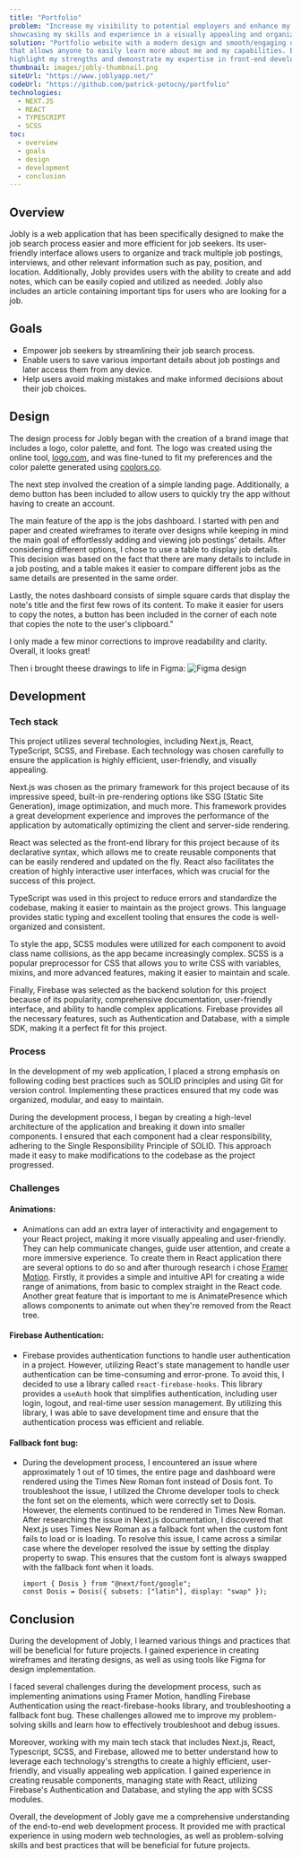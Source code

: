 ```yaml
---
title: "Portfolio"
problem: "Increase my visibility to potential employers and enhance my chances of getting hired by 
showcasing my skills and experience in a visually appealing and organized manner."
solution: "Portfolio website with a modern design and smooth/engaging user experience, 
that allows anyone to easily learn more about me and my capabilities. Each section is designed to 
highlight my strengths and demonstrate my expertise in front-end development."
thumbnail: images/jobly-thumbnail.png
siteUrl: "https://www.joblyapp.net/"
codeUrl: "https://github.com/patrick-potocny/portfolio"
technologies:
  - NEXT.JS
  - REACT
  - TYPESCRIPT
  - SCSS
toc: 
  - overview
  - goals
  - design
  - development
  - conclusion
---
```


## Overview

Jobly is a web application that has been specifically designed to make the job search process easier and more efficient for job seekers. Its user-friendly interface allows users to organize and track multiple job postings, interviews, and other relevant information such as pay, position, and location. Additionally, Jobly provides users with the ability to create and add notes, which can be easily copied and utilized as needed. Jobly also includes an article containing important tips for users who are looking for a job.

## Goals

- Empower job seekers by streamlining their job search process.
- Enable users to save various important details about job postings and later access them from any device.
- Help users avoid making mistakes and make informed decisions about their job choices.

## Design

The design process for Jobly began with the creation of a brand image that includes a logo, color palette, and font. The logo was created using the online tool, [logo.com](https://logo.com/), and was fine-tuned to fit my preferences and the color palette generated using [coolors.co](https://coolors.co/).

The next step involved the creation of a simple landing page. Additionally, a demo button has been included to allow users to quickly try the app without having to create an account.

The main feature of the app is the jobs dashboard. I started with pen and paper and created wireframes to iterate over designs while keeping in mind the main goal of effortlessly adding and viewing job postings' details. After considering different options, I chose to use a table to display job details. This decision was based on the fact that there are many details to include in a job posting, and a table makes it easier to compare different jobs as the same details are presented in the same order.

Lastly, the notes dashboard consists of simple square cards that display the note's title and the first few rows of its content. To make it easier for users to copy the notes, a button has been included in the corner of each note that copies the note to the user's clipboard."

I only made a few minor corrections to improve readability and clarity. Overall, it looks great!

Then i brought theese drawings to life in Figma:
![Figma design](/images/jobly-figma.png)

## Development

### Tech stack

This project utilizes several technologies, including Next.js, React, TypeScript, SCSS, and Firebase. Each technology was chosen carefully to ensure the application is highly efficient, user-friendly, and visually appealing.

Next.js was chosen as the primary framework for this project because of its impressive speed, built-in pre-rendering options like SSG (Static Site Generation), image optimization, and much more. This framework provides a great development experience and improves the performance of the application by automatically optimizing the client and server-side rendering.

React was selected as the front-end library for this project because of its declarative syntax, which allows me to create reusable components that can be easily rendered and updated on the fly. React also facilitates the creation of highly interactive user interfaces, which was crucial for the success of this project.

TypeScript was used in this project to reduce errors and standardize the codebase, making it easier to maintain as the project grows. This language provides static typing and excellent tooling that ensures the code is well-organized and consistent.

To style the app, SCSS modules were utilized for each component to avoid class name collisions, as the app became increasingly complex. SCSS is a popular preprocessor for CSS that allows you to write CSS with variables, mixins, and more advanced features, making it easier to maintain and scale.

Finally, Firebase was selected as the backend solution for this project because of its popularity, comprehensive documentation, user-friendly interface, and ability to handle complex applications. Firebase provides all the necessary features, such as Authentication and Database, with a simple SDK, making it a perfect fit for this project.

### Process

In the development of my web application, I placed a strong emphasis on following coding best practices such as SOLID principles and using Git for version control. Implementing these practices ensured that my code was organized, modular, and easy to maintain.

During the development process, I began by creating a high-level architecture of the application and breaking it down into smaller components. I ensured that each component had a clear responsibility, adhering to the Single Responsibility Principle of SOLID. This approach made it easy to make modifications to the codebase as the project progressed.

### Challenges

#### **Animations:**

- Animations can add an extra layer of interactivity and engagement to your React project, making it more visually appealing and user-friendly. They can help communicate changes, guide user attention, and create a more immersive experience.
  To create them in React application there are several options to do so and after thurough research i chose [Framer Motion](https://www.framer.com/motion/). Firstly, it provides a simple and intuitive API for creating a wide range of animations, from basic to complex straight in the React code. Another great feature that is important to me is AnimatePresence which allows components to animate out when they're removed from the React tree.

#### **Firebase Authentication:**

- Firebase provides authentication functions to handle user authentication in a project. However, utilizing React's state management to handle user authentication can be time-consuming and error-prone. To avoid this, I decided to use a library called `react-firebase-hooks`. This library provides a `useAuth` hook that simplifies authentication, including user login, logout, and real-time user session management. By utilizing this library, I was able to save development time and ensure that the authentication process was efficient and reliable.

#### **Fallback font bug:**

- During the development process, I encountered an issue where approximately 1 out of 10 times, the entire page and dashboard were rendered using the Times New Roman font instead of Dosis font. To troubleshoot the issue, I utilized the Chrome developer tools to check the font set on the elements, which were correctly set to Dosis. However, the elements continued to be rendered in Times New Roman. After researching the issue in Next.js documentation, I discovered that Next.js uses Times New Roman as a fallback font when the custom font fails to load or is loading. To resolve this issue, I came across a similar case where the developer resolved the issue by setting the display property to swap. This ensures that the custom font is always swapped with the fallback font when it loads.

  ```
  import { Dosis } from "@next/font/google";
  const Dosis = Dosis({ subsets: ["latin"], display: "swap" });
  ```

## Conclusion

During the development of Jobly, I learned various things and practices that will be beneficial for future projects. I gained experience in creating wireframes and iterating designs, as well as using tools like Figma for design implementation.

I faced several challenges during the development process, such as implementing animations using Framer Motion, handling Firebase Authentication using the react-firebase-hooks library, and troubleshooting a fallback font bug. These challenges allowed me to improve my problem-solving skills and learn how to effectively troubleshoot and debug issues.

Moreover, working with my main tech stack that includes Next.js, React, Typescript, SCSS, and Firebase, allowed me to better understand how to leverage each technology's strengths to create a highly efficient, user-friendly, and visually appealing web application. I gained experience in creating reusable components, managing state with React, utilizing Firebase's Authentication and Database, and styling the app with SCSS modules.

Overall, the development of Jobly gave me a comprehensive understanding of the end-to-end web development process. It provided me with practical experience in using modern web technologies, as well as problem-solving skills and best practices that will be beneficial for future projects.
